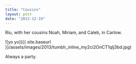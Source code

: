 ```yaml
---
title: "Cousins"
layout: post
date: "2013-12-19"
---
```


Riu, with her cousins Noah, Miriam, and Caleb, in Carlow.

![yo yo]({{ site.baseurl }}/assets/images/2013/tumblr_inline_my2ci2OnCT1qlj3bd.jpg)

Always a party.
